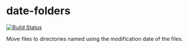 # date-folders

[![Build Status](https://travis-ci.org/obruchez/date-folders.svg?branch=master)](https://travis-ci.org/obruchez/date-folders)

Move files to directories named using the modification date of the files.
